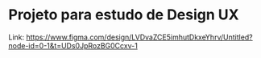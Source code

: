 # Projeto para estudo de Design UX
Link: https://www.figma.com/design/LVDvaZCE5imhutDkxeYhrv/Untitled?node-id=0-1&t=UDs0JpRozBG0Ccxv-1
